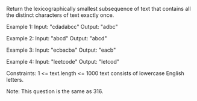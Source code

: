Return the lexicographically smallest subsequence of text that contains all the distinct characters of text exactly once.

Example 1:
Input: "cdadabcc"
Output: "adbc"

Example 2:
Input: "abcd"
Output: "abcd"

Example 3:
Input: "ecbacba"
Output: "eacb"

Example 4:
Input: "leetcode"
Output: "letcod"
 
Constraints:
1 <= text.length <= 1000
text consists of lowercase English letters.

Note: This question is the same as 316.